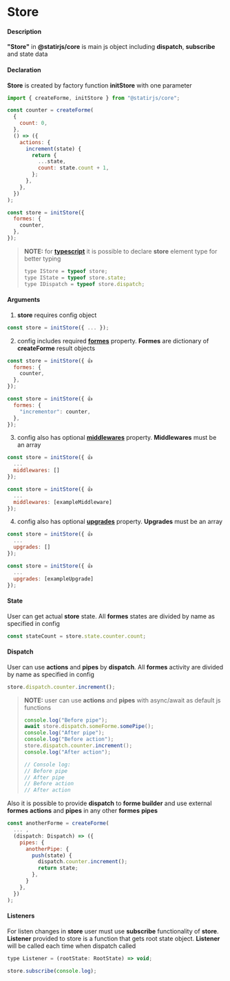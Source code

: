 # Store

#### Description

**"Store"** in **@statirjs/core** is main js object including **dispatch**, **subscribe** and state data

#### Declaration

**Store** is created by factory function **initStore** with one parameter

```js
import { createForme, initStore } from "@statirjs/core";

const counter = createForme(
  {
    count: 0,
  },
  () => ({
    actions: {
      increment(state) {
        return {
          ...state,
          count: state.count + 1,
        };
      },
    },
  })
);

const store = initStore({
  formes: {
    counter,
  },
});
```

> **NOTE:** for [**typescript**](https://www.typescriptlang.org/) it is possible to declare **store** element type for better typing
>
> ```js
> type IStore = typeof store;
> type IState = typeof store.state;
> type IDispatch = typeof store.dispatch;
> ```

#### Arguments

1. **store** requires config object

```js
const store = initStore({ ... });
```

2. config includes required [**formes**](/content/core/formes.md) property. **Formes** are dictionary of **createForme** result objects

```js
const store = initStore({ 👍
  formes: {
    counter,
  },
});

const store = initStore({ 👍
  formes: {
    "incrementor": counter,
  },
});
```

3. config also has optional [**middlewares**](/content/core/middlewares.md) property. **Middlewares** must be an array

```js
const store = initStore({ 👍
  ...
  middlewares: []
});

const store = initStore({ 👍
  ...
  middlewares: [exampleMiddleware]
});
```

4. config also has optional [**upgrades**](/content/core/upgrades.md) property. **Upgrades** must be an array

```js
const store = initStore({ 👍
  ...
  upgrades: []
});

const store = initStore({ 👍
  ...
  upgrades: [exampleUpgrade]
});
```

#### State

User can get actual **store** state. All **formes** states are divided by name as specified in config

```js
const stateCount = store.state.counter.count;
```

#### Dispatch

User can use **actions** and **pipes** by **dispatch**. All **formes** activity are divided by name as specified in config

```js
store.dispatch.counter.increment();
```

> **NOTE:** user can use **actions** and **pipes** with async/await as default js functions
>
> ```js
> console.log("Before pipe");
> await store.dispatch.someForme.somePipe();
> console.log("After pipe");
> console.log("Before action");
> store.dispatch.counter.increment();
> console.log("After action");
>
> // Console log:
> // Before pipe
> // After pipe
> // Before action
> // After action
> ```

Also it is possible to provide **dispatch** to **forme builder** and use external **formes** **actions** and **pipes** in any other **formes** **pipes**

```js
const anotherForme = createForme(
  ... ,
  (dispatch: Dispatch) => ({
    pipes: {
      anotherPipe: {
        push(state) {
          dispatch.counter.increment();
          return state;
        },
      }
    },
  })
);
```

#### Listeners

For listen changes in **store** user must use **subscribe** functionality of **store**. **Listener** provided to store is a function that gets root state object. **Listener** will be called each time when dispatch called

```js
type Listener = (rootState: RootState) => void;

store.subscribe(console.log);
```
